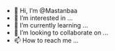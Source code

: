 - 👋 Hi, I’m @Mastanbaa
- 👀 I’m interested in ...
- 🌱 I’m currently learning ...
- 💞️ I’m looking to collaborate on ...
- 📫 How to reach me ...

<!---
Mastanbaa/Mastanbaa is a ✨ special ✨ repository because its `README.md` (this file) appears on your GitHub profile.
You can click the Preview link to take a look at your changes.
--->
